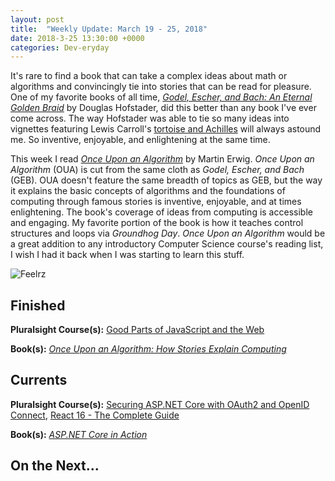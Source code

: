 ```yaml
---
layout: post
title:  "Weekly Update: March 19 - 25, 2018"
date: 2018-3-25 13:30:00 +0000
categories: Dev-eryday
---
```


It's rare to find a book that can take a complex ideas about math or algorithms and convincingly tie into stories that can be read for pleasure. One of my favorite books of all time, *[Godel, Escher, and Bach: An Eternal Golden Braid][geb]* by Douglas Hofstader, did this better than any book I've ever come across. The way Hofstader was able to tie so many ideas into vignettes featuring Lewis Carroll's [tortoise and Achilles][hare] will always astound me. So inventive, enjoyable, and enlightening at the same time. 

This week I read *[Once Upon an Algorithm][once]* by Martin Erwig. *Once Upon an Algorithm* (OUA) is cut from the same cloth as *Godel, Escher, and Bach* (GEB). OUA doesn't feature the same breadth of topics as GEB, but the way it explains the basic concepts of algorithms and the foundations of computing through famous stories is inventive, enjoyable, and at times enlightening. The book's coverage of ideas from computing is accessible and engaging. My favorite portion of the book is how it teaches control structures and loops via *Groundhog Day*. *Once Upon an Algorithm* would be a great addition to any introductory Computer Science course's reading list, I wish I had it back when I was starting to learn this stuff.

![Feelrz](https://farm1.staticflickr.com/801/25992868447_57bea37137.jpg>)



Finished
--------

**Pluralsight Course(s):** [Good Parts of JavaScript and the Web][gp]

**Book(s):** *[Once Upon an Algorithm: How Stories Explain Computing][once]*

Currents
--------
**Pluralsight Course(s):**  [Securing ASP.NET Core with OAuth2 and OpenID Connect][secure], [React 16 - The Complete Guide][re]

**Book(s):** *[ASP.NET Core in Action][act]*

On the Next...
--------


[hare]: https://en.wikipedia.org/wiki/What_the_Tortoise_Said_to_Achilles
[geb]: https://www.amazon.com/G%C3%B6del-Escher-Bach-Eternal-Golden/dp/0465026567/
[idd]: https://app.pluralsight.com/library/courses/aspdotnet-core-identity-deep-dive/table-of-contents
[fl]: https://app.pluralsight.com/library/courses/functional-lite-javascript/table-of-contents
[fun]: https://app.pluralsight.com/library/courses/making-functional-csharp/table-of-contents
[rul]: https://www.amazon.com/12-Rules-Life-Antidote-Chaos-ebook/dp/B01FPGY5T0/
[re]: https://www.udemy.com/react-the-complete-guide-incl-redux/
[core]: https://app.pluralsight.com/library/courses/aspdotnetcore-implementing-securing-api/table-of-contents
[secure]: https://app.pluralsight.com/library/courses/asp-dotnet-core-oauth2-openid-connect-securing/table-of-contents
[core2]: https://app.pluralsight.com/library/courses/asp-dot-net-core-oauth/table-of-contents
[nut]: https://www.amazon.com/C-7-0-Nutshell-Definitive-Reference/dp/1491987650
[wu]: https://www.amazon.com/Waking-Up-Spirituality-Without-Religion-ebook/dp/B00GEEB9YC/
[li]: https://stevewedig.com/2014/02/03/software-developers-reading-list/
[ps]: https://www.amazon.com/Perennial-Seller-Making-Marketing-Lasts-ebook/dp/B01N8SL7FH
[gv]: https://www.youtube.com/watch?v=7kVeCqQCxlk
[cgl]: https://developer.mozilla.org/en-US/docs/Web/CSS/CSS_Grid_Layout
[pbp]: https://app.pluralsight.com/library/courses/play-by-play-packaging-deploying-real-world-asp-dont-net-core-app/table-of-contents
[ca]: https://app.pluralsight.com/library/courses/clean-architecture-patterns-practices-principles/table-of-contents
[ap]: https://www.amazon.com/Apprenticeship-Patterns-Guidance-Aspiring-Craftsman/dp/0596518382/
[ql]: https://quizlet.com/
[efc]: https://app.pluralsight.com/library/courses/entity-framework-core-2-getting-started/table-of-contents
[lc]: https://www.amazon.com/Working-Effectively-Legacy-Michael-Feathers/dp/0131177052/
[mlms]: https://app.pluralsight.com/library/courses/microsoft-cognitive-services-machine-learning/table-of-contents
[di]: https://www.manning.com/books/dependency-injection-in-dot-net
[grid]: https://app.pluralsight.com/library/courses/building-layouts-css-grid/table-of-contents
[sb]: https://www.sketchbook.com/
[ro]: https://app.pluralsight.com/library/courses/client-side-react-router-4/table-of-contents
[gp]: https://app.pluralsight.com/library/courses/good-parts-javascript-web/discussion
[act]: https://www.manning.com/books/asp-dot-net-core-in-action
[msdn]: https://docs.microsoft.com/en-us/aspnet/core/
[coredi]: https://docs.microsoft.com/en-us/aspnet/core/fundamentals/dependency-injection#using-framework-provided-services
[once]: https://www.amazon.com/Once-Upon-Algorithm-Stories-Computing/dp/0262036630